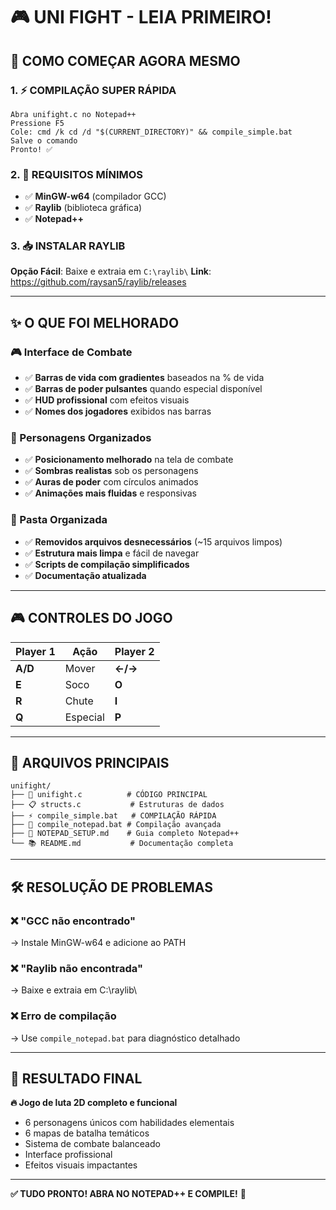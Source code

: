 # 🎮 UNI FIGHT - LEIA PRIMEIRO!

## 🚀 COMO COMEÇAR AGORA MESMO

### 1. ⚡ COMPILAÇÃO SUPER RÁPIDA
```
Abra unifight.c no Notepad++
Pressione F5 
Cole: cmd /k cd /d "$(CURRENT_DIRECTORY)" && compile_simple.bat
Salve o comando
Pronto! ✅
```

### 2. 🎯 REQUISITOS MÍNIMOS
- ✅ **MinGW-w64** (compilador GCC)
- ✅ **Raylib** (biblioteca gráfica)
- ✅ **Notepad++**

### 3. 📥 INSTALAR RAYLIB
**Opção Fácil**: Baixe e extraia em `C:\raylib\`
**Link**: https://github.com/raysan5/raylib/releases

---

## ✨ O QUE FOI MELHORADO

### 🎮 Interface de Combate
- ✅ **Barras de vida com gradientes** baseados na % de vida
- ✅ **Barras de poder pulsantes** quando especial disponível
- ✅ **HUD profissional** com efeitos visuais
- ✅ **Nomes dos jogadores** exibidos nas barras

### 👥 Personagens Organizados
- ✅ **Posicionamento melhorado** na tela de combate
- ✅ **Sombras realistas** sob os personagens
- ✅ **Auras de poder** com círculos animados
- ✅ **Animações mais fluidas** e responsivas

### 🧹 Pasta Organizada
- ✅ **Removidos arquivos desnecessários** (~15 arquivos limpos)
- ✅ **Estrutura mais limpa** e fácil de navegar
- ✅ **Scripts de compilação simplificados**
- ✅ **Documentação atualizada**

---

## 🎮 CONTROLES DO JOGO

| Player 1 | Ação | Player 2 |
|----------|------|----------|
| **A/D** | Mover | **←/→** |
| **E** | Soco | **O** |
| **R** | Chute | **I** |
| **Q** | Especial | **P** |

---

## 📁 ARQUIVOS PRINCIPAIS

```
unifight/
├── 🎯 unifight.c          # CÓDIGO PRINCIPAL
├── 📋 structs.c           # Estruturas de dados
├── ⚡ compile_simple.bat   # COMPILAÇÃO RÁPIDA
├── 🔧 compile_notepad.bat # Compilação avançada
├── 📖 NOTEPAD_SETUP.md    # Guia completo Notepad++
└── 📚 README.md           # Documentação completa
```

---

## 🛠️ RESOLUÇÃO DE PROBLEMAS

### ❌ "GCC não encontrado"
→ Instale MinGW-w64 e adicione ao PATH

### ❌ "Raylib não encontrada" 
→ Baixe e extraia em C:\raylib\

### ❌ Erro de compilação
→ Use `compile_notepad.bat` para diagnóstico detalhado

---

## 🎯 RESULTADO FINAL

**🔥 Jogo de luta 2D completo e funcional**
- 6 personagens únicos com habilidades elementais
- 6 mapas de batalha temáticos
- Sistema de combate balanceado
- Interface profissional
- Efeitos visuais impactantes

---

**✅ TUDO PRONTO! ABRA NO NOTEPAD++ E COMPILE!** 🥊 